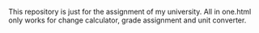 This repository is just for the assignment of my university. All in one.html only works for change calculator, grade assignment and unit converter.
